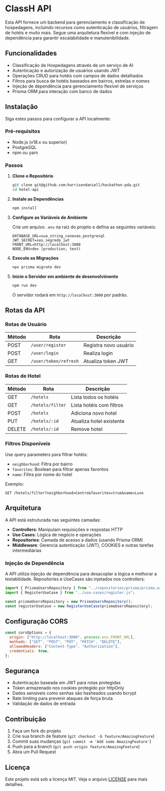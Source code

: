 # ClassH API

Esta API fornece um backend para gerenciamento e classificação de hospedagens, incluindo recursos como autenticação de usuários, filtragem de hotéis e muito mais. Segue uma arquitetura flexível e com injeção de dependência para garantir escalabilidade e manutenibilidade.

## Funcionalidades

- Classificação de Hospedagens através de um serviço de AI
- Autenticação e autorização de usuários usando JWT
- Operações CRUD para hotéis com campos de dados detalhados
- Filtros para busca de hotéis baseados em bairros, estrelas e nomes
- Injeção de dependência para gerenciamento flexível de serviços
- Prisma ORM para interação com banco de dados

## Instalação

Siga estes passos para configurar a API localmente:

### Pré-requisitos

- Node.js (v18.x ou superior)
- PostgreSQL
- npm ou yarn

### Passos

1. **Clone o Repositório**

   ```bash
   git clone git@github.com:harrisondaniell/hackathon-pda.git
   cd hotel-api
   ```

2. **Instale as Dependências**

   ```bash
   npm install
   ```

3. **Configure as Variáveis de Ambiente**

   Crie um arquivo `.env` na raiz do projeto e defina as seguintes variáveis:

   ```env
   DATABASE_URL=sua_string_conexao_postgresql
   JWT_SECRET=seu_segredo_jwt
   FRONT_URL=http://localhost:3000
   NODE_ENV=dev (production, test)
   ```

4. **Execute as Migrações**

   ```bash
   npx prisma migrate dev
   ```

5. **Inicie o Servidor em ambiente de desenvolvimento**
   ```bash
   npm run dev
   ```
   O servidor rodará em `http://localhost:3000` por padrão.

## Rotas da API

### Rotas de Usuário

| Método | Rota                  | Descrição             |
| ------ | --------------------- | --------------------- |
| POST   | `/user/register`      | Registra novo usuário |
| POST   | `/user/login`         | Realiza login         |
| GET    | `/user/token/refresh` | Atualiza token JWT    |

### Rotas de Hotel

| Método | Rota             | Descrição                |
| ------ | ---------------- | ------------------------ |
| GET    | `/hotels`        | Lista todos os hotéis    |
| GET    | `/hotels/filter` | Lista hotéis com filtros |
| POST   | `/hotels`        | Adiciona novo hotel      |
| PUT    | `/hotels/:id`    | Atualiza hotel existente |
| DELETE | `/hotels/:id`    | Remove hotel             |

### Filtros Disponíveis

Use query parameters para filtrar hotéis:

- `neighborhood`: Filtra por bairro
- `favorites`: Boolean para filtrar apenas favoritos
- `name`: Filtra por nome do hotel

Exemplo:

```http
GET /hotels/filter?neighborhood=Centro&favorites=true&name=Luxo
```

## Arquitetura

A API está estruturada nas seguintes camadas:

- **Controllers**: Manipulam requisições e respostas HTTP
- **Use Cases**: Lógica de negócio e operações
- **Repositories**: Camada de acesso a dados (usando Prisma ORM)
- **Middleware**: Gerencia autenticação (JWT), COOKIES e outras tarefas intermediárias

### Injeção de Dependência

A API utiliza injeção de dependência para desacoplar a lógica e melhorar a testabilidade. Repositories e UseCases são injetados nos controllers:

```javascript
import { PrismaUsersRepository } from "../repositories/prisma/prisma.users.repository.js";
import { RegisterUseCase } from "../use-cases/register.js";

const prismaUsersRepository = new PrismaUsersRepository();
const registerUseCase = new RegisterUseCase(prismaUsersRepository);
```

## Configuração CORS

```javascript
const corsOptions = {
  origin: ["http://localhost:3000", process.env.FRONT_URL],
  methods: ["GET", "POST", "PUT", "PATCH", "DELETE"],
  allowedHeaders: ["Content-Type", "Authorization"],
  credentials: true,
};
```

## Segurança

- Autenticação baseada em JWT para rotas protegidas
- Token armazenado nos cookies protegido por httpOnly
- Dados sensíveis como senhas são hasheados usando bcrypt
- Rate limiting para prevenir ataques de força bruta
- Validação de dados de entrada

## Contribuição

1. Faça um fork do projeto
2. Crie sua branch de feature (`git checkout -b feature/AmazingFeature`)
3. Commit suas mudanças (`git commit -m 'Add some AmazingFeature'`)
4. Push para a branch (`git push origin feature/AmazingFeature`)
5. Abra um Pull Request

## Licença

Este projeto está sob a licença MIT. Veja o arquivo [LICENSE](LICENSE) para mais detalhes.
